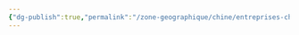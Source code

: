 ```yaml
---
{"dg-publish":true,"permalink":"/zone-geographique/chine/entreprises-chinoise/entreprises-chinoise/"}
---
```



